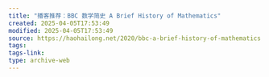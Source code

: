 ```yaml
---
title: "播客推荐：BBC 数学简史 A Brief History of Mathematics"
created: 2025-04-05T17:53:49
modified: 2025-04-05T17:53:49
source: https://haohailong.net/2020/bbc-a-brief-history-of-mathematics
tags:
tags-link:
type: archive-web
---
```

